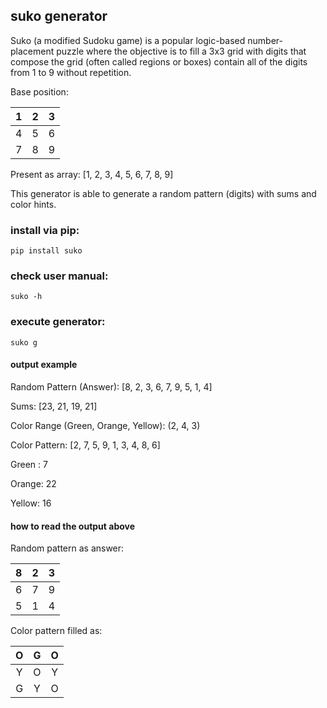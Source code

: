 ## suko generator

Suko (a modified Sudoku game) is a popular logic-based number-placement puzzle where the objective is to fill a 3x3 grid with digits that compose the grid (often called regions or boxes) contain all of the digits from 1 to 9 without repetition.

Base position:

 | 1 | 2 | 3 |
 |:-:|:-:|:-:|
 | 4 | 5 | 6 |
 | 7 | 8 | 9 |

Present as array: [1, 2, 3, 4, 5, 6, 7, 8, 9]

This generator is able to generate a random pattern (digits) with sums and color hints.

### install via pip:
```
pip install suko
```
### check user manual:
```
suko -h
```
### execute generator:
```
suko g
```

#### output example

Random Pattern (Answer): [8, 2, 3, 6, 7, 9, 5, 1, 4]

Sums: [23, 21, 19, 21]

Color Range (Green, Orange, Yellow): (2, 4, 3)

Color Pattern: [2, 7, 5, 9, 1, 3, 4, 8, 6]

Green : 7

Orange: 22

Yellow: 16

#### how to read the output above

Random pattern as answer:

 | 8 | 2 | 3 |
 |:-:|:-:|:-:|
 | 6 | 7 | 9 |
 | 5 | 1 | 4 |

Color pattern filled as:

 | O | G | O |
 |:-:|:-:|:-:|
 | Y | O | Y |
 | G | Y | O |
